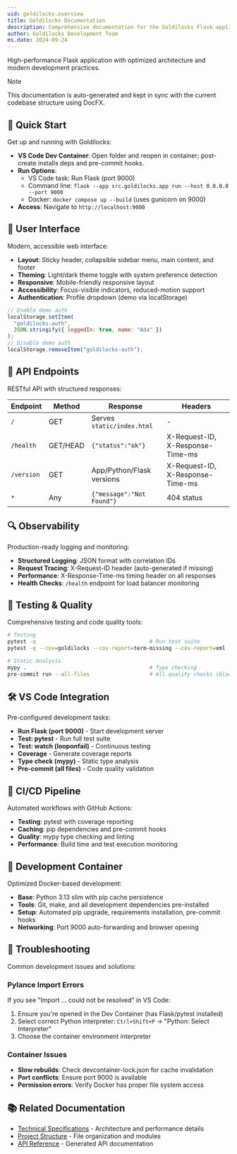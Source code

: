 ```yaml
---
uid: goldilocks.overview
title: Goldilocks Documentation
description: Comprehensive documentation for the Goldilocks Flask application
author: Goldilocks Development Team
ms.date: 2024-09-24
---
```


High-performance Flask application with optimized architecture and modern development practices.

> [!NOTE]
> This documentation is auto-generated and kept in sync with the current codebase structure using DocFX.

## 🚀 Quick Start

Get up and running with Goldilocks:

- **VS Code Dev Container**: Open folder and reopen in container; post-create installs deps and pre-commit hooks.
- **Run Options**:
  - VS Code task: Run Flask (port 9000)
  - Command line: `flask --app src.goldilocks.app run --host 0.0.0.0 --port 9000`
  - Docker: `docker compose up --build` (uses gunicorn on 9000)
- **Access**: Navigate to `http://localhost:9000`

## 🎨 User Interface

Modern, accessible web interface:

- **Layout**: Sticky header, collapsible sidebar menu, main content, and footer
- **Theming**: Light/dark theme toggle with system preference detection
- **Responsive**: Mobile-friendly responsive layout
- **Accessibility**: Focus-visible indicators, reduced-motion support
- **Authentication**: Profile dropdown (demo via localStorage)

```javascript
// Enable demo auth
localStorage.setItem(
  "goldilocks-auth",
  JSON.stringify({ loggedIn: true, name: "Ada" })
);
// Disable demo auth
localStorage.removeItem("goldilocks-auth");
```

## 📡 API Endpoints

RESTful API with structured responses:

| Endpoint   | Method   | Response                   | Headers                          |
| ---------- | -------- | -------------------------- | -------------------------------- |
| `/`        | GET      | Serves `static/index.html` | -                                |
| `/health`  | GET/HEAD | `{"status":"ok"}`          | X-Request-ID, X-Response-Time-ms |
| `/version` | GET      | App/Python/Flask versions  | X-Request-ID, X-Response-Time-ms |
| `*`        | Any      | `{"message":"Not Found"}`  | 404 status                       |

## 🔍 Observability

Production-ready logging and monitoring:

- **Structured Logging**: JSON format with correlation IDs
- **Request Tracing**: X-Request-ID header (auto-generated if missing)
- **Performance**: X-Response-Time-ms timing header on all responses
- **Health Checks**: `/health` endpoint for load balancer monitoring

## 🧪 Testing & Quality

Comprehensive testing and code quality tools:

```bash
# Testing
pytest -q                                    # Run test suite
pytest -q --cov=goldilocks --cov-report=term-missing --cov-report=xml

# Static Analysis
mypy .                                       # Type checking
pre-commit run --all-files                   # All quality checks (black, isort, flake8, mypy)
```

## 🛠️ VS Code Integration

Pre-configured development tasks:

- **Run Flask (port 9000)** - Start development server
- **Test: pytest** - Run full test suite
- **Test: watch (looponfail)** - Continuous testing
- **Coverage** - Generate coverage reports
- **Type check (mypy)** - Static type analysis
- **Pre-commit (all files)** - Code quality validation

## 🚀 CI/CD Pipeline

Automated workflows with GitHub Actions:

- **Testing**: pytest with coverage reporting
- **Caching**: pip dependencies and pre-commit hooks
- **Quality**: mypy type checking and linting
- **Performance**: Build time and test execution monitoring

## 🐳 Development Container

Optimized Docker-based development:

- **Base**: Python 3.13 slim with pip cache persistence
- **Tools**: Git, make, and all development dependencies pre-installed
- **Setup**: Automated pip upgrade, requirements installation, pre-commit hooks
- **Networking**: Port 9000 auto-forwarding and browser opening

## 🔧 Troubleshooting

Common development issues and solutions:

### Pylance Import Errors

If you see "Import ... could not be resolved" in VS Code:

1. Ensure you're opened in the Dev Container (has Flask/pytest installed)
2. Select correct Python interpreter: `Ctrl+Shift+P` → "Python: Select Interpreter"
3. Choose the container environment interpreter

### Container Issues

- **Slow rebuilds**: Check devcontainer-lock.json for cache invalidation
- **Port conflicts**: Ensure port 9000 is available
- **Permission errors**: Verify Docker has proper file system access

## 📚 Related Documentation

- [Technical Specifications](xref:goldilocks.technical) - Architecture and performance details
- [Project Structure](xref:goldilocks.structure) - File organization and modules
- [API Reference](xref:goldilocks.api) - Generated API documentation
